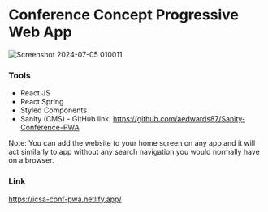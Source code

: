 # Conference Concept Progressive Web App

![Screenshot 2024-07-05 010011](https://github.com/aedwards87/Conference-PWA/assets/46580915/5b5a364d-0c67-4c02-8c64-212b57d2654f)


### Tools
- React JS
- React Spring
- Styled Components
- Sanity (CMS) - GitHub link: https://github.com/aedwards87/Sanity-Conference-PWA

Note: You can add the website to your home screen on any app and it will act similarly to app without any search navigation you would normally have on a browser.


### Link
https://icsa-conf-pwa.netlify.app/
